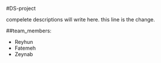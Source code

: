 #DS-project

compelete descriptions will write here.
this line is the change.

##team_members:
- Reyhun
- Fatemeh
- Zeynab